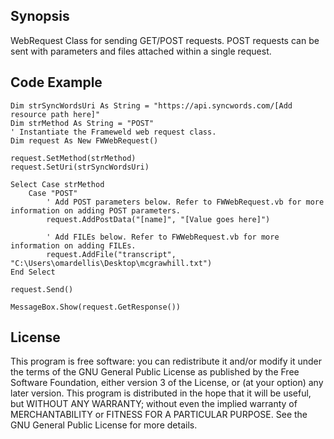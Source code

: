 ## Synopsis

WebRequest Class for sending GET/POST requests. POST requests can be sent with parameters and files attached within a single request.

## Code Example
```
Dim strSyncWordsUri As String = "https://api.syncwords.com/[Add resource path here]"
Dim strMethod As String = "POST"       
' Instantiate the Frameweld web request class.
Dim request As New FWWebRequest()

request.SetMethod(strMethod)
request.SetUri(strSyncWordsUri)

Select Case strMethod
    Case "POST"
        ' Add POST parameters below. Refer to FWWebRequest.vb for more information on adding POST parameters.
        request.AddPostData("[name]", "[Value goes here]")

        ' Add FILEs below. Refer to FWWebRequest.vb for more information on adding FILEs.
        request.AddFile("transcript", "C:\Users\omardellis\Desktop\mcgrawhill.txt")
End Select

request.Send()

MessageBox.Show(request.GetResponse())
```
## License

This program is free software: you can redistribute it and/or modify
it under the terms of the GNU General Public License as published by
the Free Software Foundation, either version 3 of the License, or
(at your option) any later version.
This program is distributed in the hope that it will be useful,
but WITHOUT ANY WARRANTY; without even the implied warranty of
MERCHANTABILITY or FITNESS FOR A PARTICULAR PURPOSE.  See the
GNU General Public License for more details.
